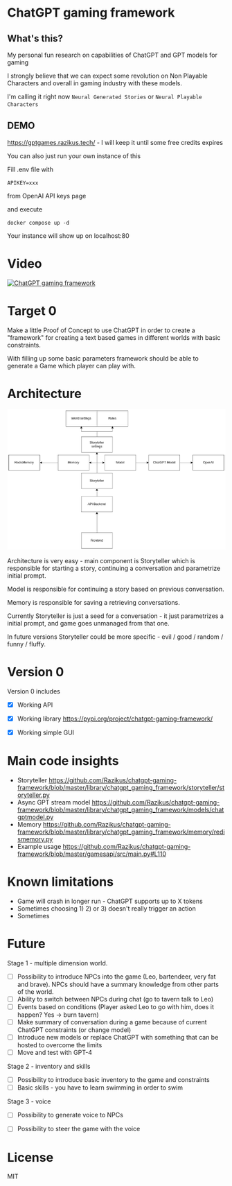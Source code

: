 # ChatGPT gaming framework


## What's this?

My personal fun research on capabilities of ChatGPT and GPT models for gaming

I strongly believe that we can expect some revolution on Non Playable Characters and overall in gaming industry with these models.

I'm calling it right now ```Neural Generated Stories``` or ```Neural Playable Characters```


## DEMO
https://gptgames.razikus.tech/ - I will keep it until some free credits expires

You can also just run your own instance of this

Fill .env file with 
```
APIKEY=xxx
```
from OpenAI API keys page

and execute 
```
docker compose up -d 
```
Your instance will show up on localhost:80


# Video
[![ChatGPT gaming framework](https://img.youtube.com/vi/SR8MkFWrjEo/0.jpg)](https://www.youtube.com/watch?v=SR8MkFWrjEo)




# Target 0

Make a little Proof of Concept to use ChatGPT in order to create a "framework" for creating a text based games in different worlds with basic constraints.

With filling up some basic parameters framework should be able to generate a Game which player can play with.


# Architecture

![Architecture](https://raw.githubusercontent.com/Razikus/chatgpt-gaming-framework/master/arch.png)

Architecture is very easy - main component is Storyteller which is responsible for starting a story, continuing a conversation and parametrize initial prompt.

Model is responsible for continuing a story based on previous conversation.

Memory is responsible for saving a retrieving conversations.

Currently Storyteller is just a seed for a conversation - it just parametrizes a initial prompt, and game goes unmanaged from that one.

In future versions Storyteller could be more specific - evil / good / random / funny / fluffy.

# Version 0 

Version 0 includes

- [x] Working API
- [x] Working library https://pypi.org/project/chatgpt-gaming-framework/
- [x] Working simple GUI


# Main code insights

- Storyteller https://github.com/Razikus/chatgpt-gaming-framework/blob/master/library/chatgpt_gaming_framework/storyteller/storyteller.py
- Async GPT stream model https://github.com/Razikus/chatgpt-gaming-framework/blob/master/library/chatgpt_gaming_framework/models/chatgptmodel.py
- Memory https://github.com/Razikus/chatgpt-gaming-framework/blob/master/library/chatgpt_gaming_framework/memory/redismemory.py
- Example usage https://github.com/Razikus/chatgpt-gaming-framework/blob/master/gamesapi/src/main.py#L110

# Known limitations
- Game will crash in longer run - ChatGPT supports up to X tokens
- Sometimes choosing 1) 2) or 3) doesn't really trigger an action
- Sometimes

# Future

Stage 1 - multiple dimension world.
- [ ] Possibility to introduce NPCs into the game (Leo, bartendeer, very fat and brave). NPCs should have a summary knowledge from other parts of the world.
- [ ] Ability to switch between NPCs during chat (go to tavern talk to Leo)
- [ ] Events based on conditions (Player asked Leo to go with him, does it happen? Yes -> burn tavern)
- [ ] Make summary of conversation during a game because of current ChatGPT constraints (or change model)
- [ ] Introduce new models or replace ChatGPT with something that can be hosted to overcome the limits
- [ ] Move and test with GPT-4

Stage 2 - inventory and skills
- [ ] Possibility to introduce basic inventory to the game and constraints
- [ ] Basic skills - you have to learn swimming in order to swim

Stage 3 - voice
- [ ] Possibility to generate voice to NPCs
- [ ] Possibility to steer the game with the voice


# License

MIT
